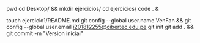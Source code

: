 pwd
cd Desktop/ && mkdir ejercicios/
cd ejercicios/
code . &

touch ejercicio1/README.md
git config --global user.name VenFan && git config --global user.email i201812255@cibertec.edu.pe
git init
git add . && git commit -m "Version inicial"